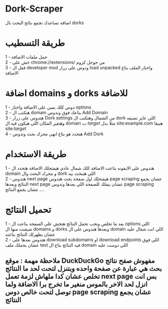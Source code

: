 # Dork-Scraper
اضافة تساعدك تجمع نتائج البحث بال dorks 
# طريقة التسطيب
1 - حمل ملفات الاضافة <br>
2 - خش على chrome://extensions/ من جوجل كروم <br>
3 - فعل ال developer mod ودوس على زرار load unpacked واختار الملف بتاع الاضافة <br>
# اضافة domains و dorks للاضافة
1 - دوس كلك يمين على الاضافة واختار options <br>
2 - هتكتب ال domain بتاعك فوق وتدوس Add Domain <br>
3 - هتدوس على زرار Dork settings من الشمال وهتكتب ال dork اللي عايز تضيفه وهتغير المكان اللي هيكون فيه ال domain ب $target$ مثلا بدل site:example.com هيبقا  <br>
 site:$target$  <br>
4 - هتحدد هو بتاع انهي محرك بحث وتدوس Add Dork <br>
# طريقة الاستخدام
1 - هتدوس على الايقونه بتاعت الاضافة كلك شمال عادي هيفتحلك الاضافة هتحدد ال domain و محرك البحث وال dork اللي هتبحث بيه <br>
2 - هتدوس next page هيفتحلك اول صفحة بحث هتدوس page scraping عشان يجمع النتائج وبعدها next page عشان ينقلك للصفحة اللي بعدها وتدوس page scraping عشان يجمع النتائج .... <br>
# تحميل النتائج
1 - بعد ما تخلص وتحب تحمل النتائج هتخش على الصفحة بتاعت ال options اللي ضيفنت منها ال domains و dorks وبعدها هتدوس على ال domain اللي انت شغال عليه عشان يظهرلك النتائج بتاعته <br>
2 - هتدوس بعدها على download subdomains او download endpoints اللي فوق عشان يحملك ملف text فيه النتائج بتاع ال domain اللي دوست عليه <br>

## ملاحظة مهمة : موقع DuckDuckGo مفهوش صفح نتائج بحث هي عبارة عن صفحة واحده وبتنزل لتحت لحد ما النتائج تخلص عشان كدا ملهاش لزمة تعمل next page بس انت انزل لحد الاخر بالموس منغير ما تخرج برا الاضافة ولما توصل لتحت خالص دوس page scraping عشان يجمع النتائج
